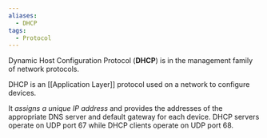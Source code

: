 ```yaml
---
aliases:
  - DHCP
tags:
  - Protocol
---
```


Dynamic Host Configuration Protocol (**DHCP**) is in the management family of network protocols. 

DHCP is an [[Application Layer]] protocol used on a network to configure devices. 

It *assigns a unique IP address* and provides the addresses of the appropriate DNS server and default gateway for each device. DHCP servers operate on UDP port 67 while DHCP clients operate on UDP port 68.